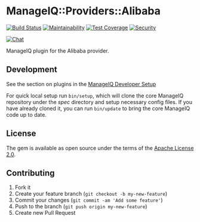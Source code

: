 # ManageIQ::Providers::Alibaba

[![Build Status](https://travis-ci.com/ManageIQ/manageiq-providers-alibaba.svg?branch=master)](https://travis-ci.com/ManageIQ/manageiq-providers-alibaba)
[![Maintainability](https://api.codeclimate.com/v1/badges/<badge_token>/maintainability)](https://codeclimate.com/github/ManageIQ/manageiq-providers-alibaba/maintainability)
[![Test Coverage](https://api.codeclimate.com/v1/badges/<badge_token>/test_coverage)](https://codeclimate.com/github/ManageIQ/manageiq-providers-alibaba/test_coverage)
[![Security](https://hakiri.io/github/ManageIQ/manageiq-providers-alibaba/master.svg)](https://hakiri.io/github/ManageIQ/manageiq-providers-alibaba/master)

[![Chat](https://badges.gitter.im/Join%20Chat.svg)](https://gitter.im/ManageIQ/manageiq-providers-alibaba?utm_source=badge&utm_medium=badge&utm_campaign=pr-badge&utm_content=badge)

ManageIQ plugin for the Alibaba provider.

## Development

See the section on plugins in the [ManageIQ Developer Setup](http://manageiq.org/docs/guides/developer_setup/plugins)

For quick local setup run `bin/setup`, which will clone the core ManageIQ repository under the *spec* directory and setup necessary config files. If you have already cloned it, you can run `bin/update` to bring the core ManageIQ code up to date.

## License

The gem is available as open source under the terms of the [Apache License 2.0](http://www.apache.org/licenses/LICENSE-2.0).

## Contributing

1. Fork it
2. Create your feature branch (`git checkout -b my-new-feature`)
3. Commit your changes (`git commit -am 'Add some feature'`)
4. Push to the branch (`git push origin my-new-feature`)
5. Create new Pull Request
